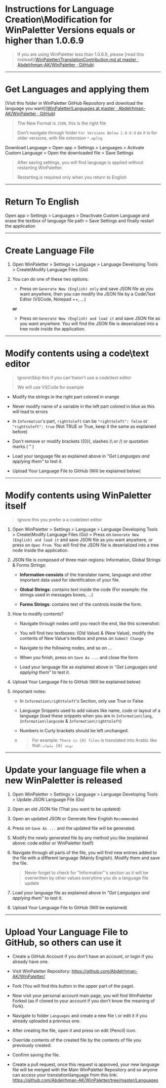 # Instructions for Language Creation\Modification for WinPaletter Versions equals or higher than 1.0.6.9

> If you are using WinPaletter less than 1.0.6.9, please [read this instead]([WinPaletter/TranslationContribution.md at master · Abdelrhman-AK/WinPaletter · GitHub](https://github.com/Abdelrhman-AK/WinPaletter/blob/master/TranslationContribution.md))

---

# Get Languages and applying them

[Visit this folder in WinPaletter GitHub Repository and download the language you want]([WinPaletter/Languages at master · Abdelrhman-AK/WinPaletter · GitHub](https://github.com/Abdelrhman-AK/WinPaletter/tree/master/Languages))

> The New Format is `JSON`, this is the right file
> 
> Don't navigate through folder `For Versions Below 1.0.6.9` as it is for older versions, with file extension `*.wplng`

Download Language > Open app > Settings > Languages > Activate Custom Language > Open the downloaded file > Save Settings

> After saving settings, you will find language is applied without restarting WinPaletter.
> 
> Restarting is required only when you return to English

---

# Return To English

Open app > Settings > Languages > Deactivate Custom Language and erase the textbox of language file path > Save Settings and finally restart the application

--- 

# Create Language File

1) Open WinPaletter > Settings > Language > Language Developing Tools > Create\Modify Language Files (Go)

2) You can do one of these two options:
   
   - Press on `Generate New (English) only` and save JSON file as you want anywhere, then you can modify the JSON file by a Code\Text Editor (VSCode, Notepad ++, ...)
   
   **or**
   
   - Press on `Generate New (English) and load it` and save JSON file as you want anywhere. You will find the JSON file is deserialized into a tree node inside the application.

---

# Modify contents using a code\text editor

> Ignore\Skip this if you can't\won't  use a code\text editor
> 
> We will use VSCode for example

- Modify the strings in the right part colored in orange

- Never modify name of a variable in the left part colored in blue as this will lead to errors

- In `Information`'s part, `righttoleft` can be `"righttoleft": false` or `"righttoleft": true` (Not TRUE or True, keep it the same as explained before)

- Don't remove or modify brackets ({0}), slashes (\ or /) or quotation marks ( " )

- Load your language file as explained above in *"Get Languages and applying them"* to test it.

- Upload Your Language File to GitHub (Will be explained below)

---

# Modify contents using WinPaletter itself

> Ignore this you prefer a a code\text editor

1. Open WinPaletter > Settings > Language > Language Developing Tools > Create\Modify Language Files (Go) > Press on `Generate New (English) and load it` and save JSON file as you want anywhere, or press on `Open From`. You will find the JSON file is deserialized into a tree node inside the application.

2. JSON file is composed of three main regions: Information, Global Strings & Forms Strings:
   
   - **Information consists** of the translator name, language and other important data used for identification of your file.
   
   - **Global Strings**: contains text inside the code (For example: the strings used in messages boxes, ...)
   
   - **Forms Strings**: contains text of the controls inside the form.

3. How to modify contents?
   
   - Navigate through nodes until you reach the end, like this screenshot:
   
   - You will find two textboxes: (Old Value) & (New Value), modify the contents of New Value's textbox and press on `Submit Change` 
   
   - Navigate to the following nodes, and so on ...
   
   - When you finish, press on `Save As ...` and close the form
   
   - Load your language file as explained above in *"Get Languages and applying them"* to test it.

4. Upload Your Language File to GitHub (Will be explained below)

5. Important notes:
   
   - In `Information\righttoleft`'s Section, only use True or False
   
   - Language Snippets used to add values like name, code or layout of a language (load these snippets when you are in `Information\lang`, `Information\langcode` & `Information\righttoleft`)
   
   - Numbers in Curly brackets should be left unchanged.
   
   - > For example: `There is {0} files` is translated into Arabic like that: `توجد {0} ملفات`

---

# Update your language file when a new WinPaletter is released

1. Open WinPaletter > Settings > Language > Language Developing Tools > Update JSON Language File (Go)
2. Open an old JSON file (That you want to be updated)
3. Open an updated JSON or Generate New English `Recommended`
4. Press on `Save As ...` and the updated file will be generated.
5. Modify the newly generated file by any method you like (explained above: code editor or WinPaletter itself)
6. Navigate through all parts of the file, you will find new entries added to the file with a different language (Mainly English). Modify them and save the file.
   
   > Never forget to check for "Information"'s section as it will be overwritten by other values everytime you do a language file update
7. Load your language file as explained above in *"Get Languages and applying them"* to test it.
8. Upload Your Language File to GitHub (Will be explained)

---

# Upload Your Language File to GitHub, so others can use it

- Create a GitHub Account if you don't have an account, or login if you already have one.

- Visit WinPaletter Repository: https://github.com/Abdelrhman-AK/WinPaletter/

- Fork (You will find this button in the upper part of the page).

- Now visit your personal account main page, you will find WinPaletter Forked (as if cloned to your account if you don't know the meaning of Fork).

- Navigate to folder `Languages` and create a new file \ or edit it if you already uploaded a previous one.

- After creating the file, open it and press on edit (Pencil) icon.

- Override contents of the created file by the contents of file you previously created.

- Confirm saving the file.

- Create a pull request, once this request is approved, your new language file will be merged with the Main WinPaletter Repository and so anyone can access your translation\language from this link: https://github.com/Abdelrhman-AK/WinPaletter/tree/master/Languages
